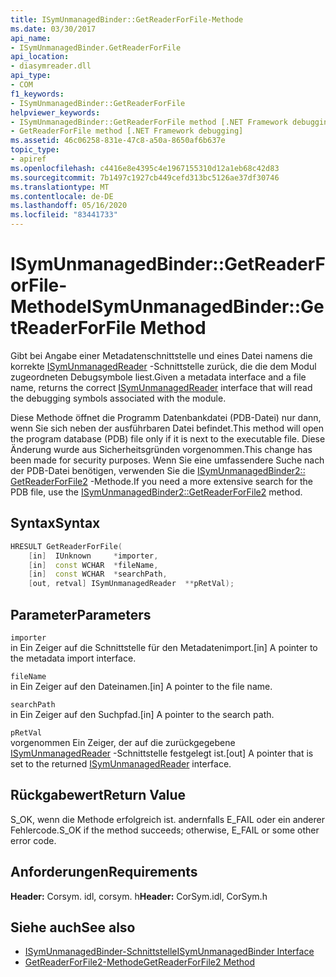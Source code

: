 ```yaml
---
title: ISymUnmanagedBinder::GetReaderForFile-Methode
ms.date: 03/30/2017
api_name:
- ISymUnmanagedBinder.GetReaderForFile
api_location:
- diasymreader.dll
api_type:
- COM
f1_keywords:
- ISymUnmanagedBinder::GetReaderForFile
helpviewer_keywords:
- ISymUnmanagedBinder::GetReaderForFile method [.NET Framework debugging]
- GetReaderForFile method [.NET Framework debugging]
ms.assetid: 46c06258-831e-47c8-a50a-8650af6b637e
topic_type:
- apiref
ms.openlocfilehash: c4416e8e4395c4e1967155310d12a1eb68c42d83
ms.sourcegitcommit: 7b1497c1927cb449cefd313bc5126ae37df30746
ms.translationtype: MT
ms.contentlocale: de-DE
ms.lasthandoff: 05/16/2020
ms.locfileid: "83441733"
---
```

# <a name="isymunmanagedbindergetreaderforfile-method"></a><span data-ttu-id="b323f-102">ISymUnmanagedBinder::GetReaderForFile-Methode</span><span class="sxs-lookup"><span data-stu-id="b323f-102">ISymUnmanagedBinder::GetReaderForFile Method</span></span>
<span data-ttu-id="b323f-103">Gibt bei Angabe einer Metadatenschnittstelle und eines Datei namens die korrekte [ISymUnmanagedReader](isymunmanagedreader-interface.md) -Schnittstelle zurück, die die dem Modul zugeordneten Debugsymbole liest.</span><span class="sxs-lookup"><span data-stu-id="b323f-103">Given a metadata interface and a file name, returns the correct [ISymUnmanagedReader](isymunmanagedreader-interface.md) interface that will read the debugging symbols associated with the module.</span></span>  
  
 <span data-ttu-id="b323f-104">Diese Methode öffnet die Programm Datenbankdatei (PDB-Datei) nur dann, wenn Sie sich neben der ausführbaren Datei befindet.</span><span class="sxs-lookup"><span data-stu-id="b323f-104">This method will open the program database (PDB) file only if it is next to the executable file.</span></span> <span data-ttu-id="b323f-105">Diese Änderung wurde aus Sicherheitsgründen vorgenommen.</span><span class="sxs-lookup"><span data-stu-id="b323f-105">This change has been made for security purposes.</span></span> <span data-ttu-id="b323f-106">Wenn Sie eine umfassendere Suche nach der PDB-Datei benötigen, verwenden Sie die [ISymUnmanagedBinder2:: GetReaderForFile2](isymunmanagedbinder2-getreaderforfile2-method.md) -Methode.</span><span class="sxs-lookup"><span data-stu-id="b323f-106">If you need a more extensive search for the PDB file, use the [ISymUnmanagedBinder2::GetReaderForFile2](isymunmanagedbinder2-getreaderforfile2-method.md) method.</span></span>  
  
## <a name="syntax"></a><span data-ttu-id="b323f-107">Syntax</span><span class="sxs-lookup"><span data-stu-id="b323f-107">Syntax</span></span>  
  
```cpp  
HRESULT GetReaderForFile(  
    [in]  IUnknown     *importer,  
    [in]  const WCHAR  *fileName,  
    [in]  const WCHAR  *searchPath,  
    [out, retval] ISymUnmanagedReader  **pRetVal);  
```  
  
## <a name="parameters"></a><span data-ttu-id="b323f-108">Parameter</span><span class="sxs-lookup"><span data-stu-id="b323f-108">Parameters</span></span>  
 `importer`  
 <span data-ttu-id="b323f-109">in Ein Zeiger auf die Schnittstelle für den Metadatenimport.</span><span class="sxs-lookup"><span data-stu-id="b323f-109">[in] A pointer to the metadata import interface.</span></span>  
  
 `fileName`  
 <span data-ttu-id="b323f-110">in Ein Zeiger auf den Dateinamen.</span><span class="sxs-lookup"><span data-stu-id="b323f-110">[in] A pointer to the file name.</span></span>  
  
 `searchPath`  
 <span data-ttu-id="b323f-111">in Ein Zeiger auf den Suchpfad.</span><span class="sxs-lookup"><span data-stu-id="b323f-111">[in] A pointer to the search path.</span></span>  
  
 `pRetVal`  
 <span data-ttu-id="b323f-112">vorgenommen Ein Zeiger, der auf die zurückgegebene [ISymUnmanagedReader](isymunmanagedreader-interface.md) -Schnittstelle festgelegt ist.</span><span class="sxs-lookup"><span data-stu-id="b323f-112">[out] A pointer that is set to the returned [ISymUnmanagedReader](isymunmanagedreader-interface.md) interface.</span></span>  
  
## <a name="return-value"></a><span data-ttu-id="b323f-113">Rückgabewert</span><span class="sxs-lookup"><span data-stu-id="b323f-113">Return Value</span></span>  
 <span data-ttu-id="b323f-114">S_OK, wenn die Methode erfolgreich ist. andernfalls E_FAIL oder ein anderer Fehlercode.</span><span class="sxs-lookup"><span data-stu-id="b323f-114">S_OK if the method succeeds; otherwise, E_FAIL or some other error code.</span></span>  
  
## <a name="requirements"></a><span data-ttu-id="b323f-115">Anforderungen</span><span class="sxs-lookup"><span data-stu-id="b323f-115">Requirements</span></span>  
 <span data-ttu-id="b323f-116">**Header:** Corsym. idl, corsym. h</span><span class="sxs-lookup"><span data-stu-id="b323f-116">**Header:** CorSym.idl, CorSym.h</span></span>  
  
## <a name="see-also"></a><span data-ttu-id="b323f-117">Siehe auch</span><span class="sxs-lookup"><span data-stu-id="b323f-117">See also</span></span>

- [<span data-ttu-id="b323f-118">ISymUnmanagedBinder-Schnittstelle</span><span class="sxs-lookup"><span data-stu-id="b323f-118">ISymUnmanagedBinder Interface</span></span>](isymunmanagedbinder-interface.md)
- [<span data-ttu-id="b323f-119">GetReaderForFile2-Methode</span><span class="sxs-lookup"><span data-stu-id="b323f-119">GetReaderForFile2 Method</span></span>](isymunmanagedbinder2-getreaderforfile2-method.md)
